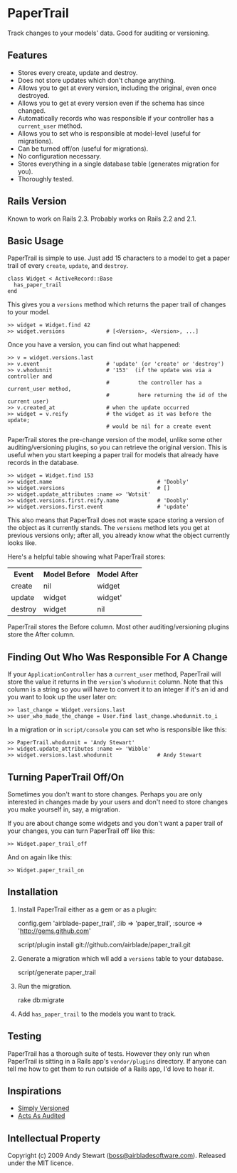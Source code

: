 # PaperTrail

Track changes to your models' data.  Good for auditing or versioning.


## Features

* Stores every create, update and destroy.
* Does not store updates which don't change anything.
* Allows you to get at every version, including the original, even once destroyed.
* Allows you to get at every version even if the schema has since changed.
* Automatically records who was responsible if your controller has a `current_user` method.
* Allows you to set who is responsible at model-level (useful for migrations).
* Can be turned off/on (useful for migrations).
* No configuration necessary.
* Stores everything in a single database table (generates migration for you).
* Thoroughly tested.


## Rails Version

Known to work on Rails 2.3.  Probably works on Rails 2.2 and 2.1.


## Basic Usage

PaperTrail is simple to use.  Just add 15 characters to a model to get a paper trail of every
`create`, `update`, and `destroy`.

    class Widget < ActiveRecord::Base
      has_paper_trail
    end

This gives you a `versions` method which returns the paper trail of changes to your model.

    >> widget = Widget.find 42
    >> widget.versions             # [<Version>, <Version>, ...]

Once you have a version, you can find out what happened:

    >> v = widget.versions.last
    >> v.event                     # 'update' (or 'create' or 'destroy')
    >> v.whodunnit                 # '153'  (if the update was via a controller and
                                   #         the controller has a current_user method,
                                   #         here returning the id of the current user)
    >> v.created_at                # when the update occurred
    >> widget = v.reify            # the widget as it was before the update;
                                   # would be nil for a create event

PaperTrail stores the pre-change version of the model, unlike some other auditing/versioning
plugins, so you can retrieve the original version.  This is useful when you start keeping a
paper trail for models that already have records in the database.

    >> widget = Widget.find 153
    >> widget.name                                 # 'Doobly'
    >> widget.versions                             # []
    >> widget.update_attributes :name => 'Wotsit'
    >> widget.versions.first.reify.name            # 'Doobly'
    >> widget.versions.first.event                 # 'update'

This also means that PaperTrail does not waste space storing a version of the object as it
currently stands.  The `versions` method lets you get at previous versions only; after all,
you already know what the object currently looks like.

Here's a helpful table showing what PaperTrail stores:

<table>
  <tr>
    <th>Event</th>
    <th>Model Before</th>
    <th>Model After</th>
  </tr>
  <tr>
    <td>create</td>
    <td>nil</td>
    <td>widget</td>
  </tr>
  <tr>
    <td>update</td>
    <td>widget</td>
    <td>widget'</td>
  <tr>
    <td>destroy</td>
    <td>widget</td>
    <td>nil</td>
  </tr>
</table>

PaperTrail stores the Before column.  Most other auditing/versioning plugins store the After
column.


## Finding Out Who Was Responsible For A Change

If your `ApplicationController` has a `current_user` method, PaperTrail will store the value it
returns in the `version`'s `whodunnit` column.  Note that this column is a string so you will have
to convert it to an integer if it's an id and you want to look up the user later on:

    >> last_change = Widget.versions.last
    >> user_who_made_the_change = User.find last_change.whodunnit.to_i

In a migration or in `script/console` you can set who is responsible like this:

    >> PaperTrail.whodunnit = 'Andy Stewart'
    >> widget.update_attributes :name => 'Wibble'
    >> widget.versions.last.whodunnit              # Andy Stewart


## Turning PaperTrail Off/On

Sometimes you don't want to store changes.  Perhaps you are only interested in changes made
by your users and don't need to store changes you make yourself in, say, a migration.

If you are about change some widgets and you don't want a paper trail of your changes, you can
turn PaperTrail off like this:

    >> Widget.paper_trail_off

And on again like this:

    >> Widget.paper_trail_on


## Installation

1. Install PaperTrail either as a gem or as a plugin:

    config.gem 'airblade-paper_trail', :lib => 'paper_trail', :source => 'http://gems.github.com'

    script/plugin install git://github.com/airblade/paper_trail.git

2. Generate a migration which wll add a `versions` table to your database.

    script/generate paper_trail

3. Run the migration.

    rake db:migrate

4. Add `has_paper_trail` to the models you want to track.


## Testing

PaperTrail has a thorough suite of tests.  However they only run when PaperTrail is sitting in a Rails app's `vendor/plugins` directory.  If anyone can tell me how to get them to run outside of a Rails app, I'd love to hear it.


## Inspirations

* [Simply Versioned](http://github.com/github/simply_versioned)
* [Acts As Audited](http://github.com/collectiveidea/acts_as_audited)


## Intellectual Property

Copyright (c) 2009 Andy Stewart (boss@airbladesoftware.com).
Released under the MIT licence.

